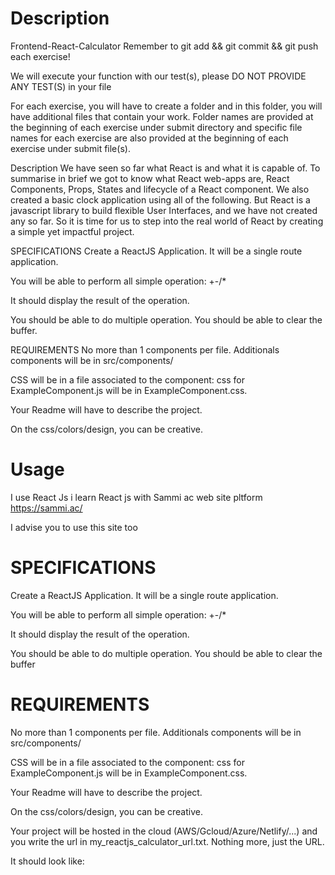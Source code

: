 # Description 

Frontend-React-Calculator
Remember to git add && git commit && git push each exercise!

We will execute your function with our test(s), please DO NOT PROVIDE ANY TEST(S) in your file

For each exercise, you will have to create a folder and in this folder, you will have additional files that contain your work. Folder names are provided at the beginning of each exercise under submit directory and specific file names for each exercise are also provided at the beginning of each exercise under submit file(s).

Description
We have seen so far what React is and what it is capable of. To summarise in brief we got to know what React web-apps are, React Components, Props, States and lifecycle of a React component. We also created a basic clock application using all of the following. But React is a javascript library to build flexible User Interfaces, and we have not created any so far. So it is time for us to step into the real world of React by creating a simple yet impactful project.

SPECIFICATIONS
Create a ReactJS Application. It will be a single route application.

You will be able to perform all simple operation: +-/*

It should display the result of the operation.

You should be able to do multiple operation. You should be able to clear the buffer.

REQUIREMENTS
No more than 1 components per file. Additionals components will be in src/components/

CSS will be in a file associated to the component: css for ExampleComponent.js will be in ExampleComponent.css.

Your Readme will have to describe the project.

On the css/colors/design, you can be creative.

# Usage 

I use React Js 
i learn React js with Sammi ac web site pltform https://sammi.ac/

I advise you to use this site too

# SPECIFICATIONS
Create a ReactJS Application. It will be a single route application.

You will be able to perform all simple operation: +-/*

It should display the result of the operation.

You should be able to do multiple operation. You should be able to clear the buffer

# REQUIREMENTS
No more than 1 components per file. Additionals components will be in src/components/

CSS will be in a file associated to the component: css for ExampleComponent.js will be in ExampleComponent.css.

Your Readme will have to describe the project.

On the css/colors/design, you can be creative.

Your project will be hosted in the cloud (AWS/Gcloud/Azure/Netlify/...) and you write the url in my_reactjs_calculator_url.txt. Nothing more, just the URL.

It should look like:
